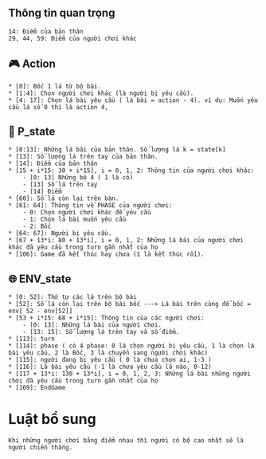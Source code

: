 ##  Thông tin quan trọng
    14: Điểm của bản thân
    29, 44, 59: Điểm của người chơi khác
    
## :video_game: Action
    * [0]: Bốc 1 lá từ bộ bài.
    * [1:4]: Chọn người chơi khác (là người bị yêu cầu).
    * [4: 17]: Chọn lá bài yêu cầu ( lá bài = action - 4). ví dụ: Muốn yêu cầu lá số 0 thì là action 4, 
    
## :bust_in_silhouette: P_state
    * [0:13]: Những lá bài của bản thân. Số lượng lá k = state[k]
    * [13]: Số lượng lá trên tay của bản thân.
    * [14]: Điểm của bản thân
    * [15 + i*15: 30 + i*15], i = 0, 1, 2: Thông tin của người chơi khác:
        - [0: 13] Những bộ 4 ( 1 là có)
        - [13] Số lá trên tay
        - [14] Điểm
    * [60]: Số lá còn lại trên bàn.
    * [61: 64]: Thông tin về PHASE của người chơi:
        - 0: Chọn người chơi khác để yêu cầu
        - 1: Chọn lá bài muốn yêu cầu
        - 2: Bốc
    * [64: 67]: Người bị yêu cầu.
    * [67 + 13*i: 80 + 13*i], i = 0, 1, 2: Những lá bài của người chơi khác đã yêu cầu trong turn gần nhất của họ
    * [106]: Game đã kết thúc hay chưa (1 là kết thúc rồi).
## :globe_with_meridians: ENV_state
    * [0: 52]: Thứ tự các lá trên bộ bài
    * [52]: Số lá còn lại trên bộ bài bốc ---> Lá bài trên cùng để bốc = env[ 52 - env[52]]
    * [53 + i*15: 68 + i*15]: Thông tin của các người chơi:
        - [0: 13]: Những lá bài của người chơi.
        - [13: 15]: Số lượng lá trên tay và số điểm.
    * [113]: turn
    * [114]: phase ( có 4 phase: 0 là chọn người bị yêu cầu, 1 là chọn lá bài yêu cầu, 2 là Bốc, 3 là chuyển sang người chơi khác)
    * [115]: người đang bị yêu cầu ( 0 là chưa chọn ai, 1-3 )
    * [116]: Lá bài yêu cầu (-1 là chưa yêu cầu lá nào, 0-12)
    * [117 + 13*i: 130 + 13*i], i = 0, 1, 2, 3: Những lá bài những người chơi đã yêu cầu trong turn gần nhất của họ
    * [169]: EndGame
    
# Luật bổ sung
    Khi những người chơi bằng điểm nhau thì người có bộ cao nhất sẽ là người chiến thắng.
